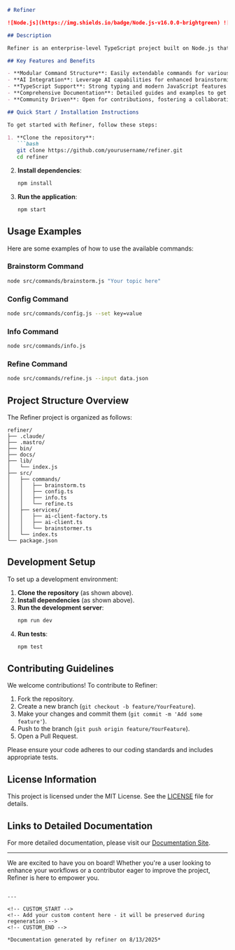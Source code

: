 <!---
This file was automatically generated by refiner
Generated on: 2025-08-13T06:02:59.348Z
Document type: readme
Title: README

To prevent this file from being overwritten, add custom content
between the CUSTOM_START and CUSTOM_END markers below.
--->

```markdown
# Refiner

![Node.js](https://img.shields.io/badge/Node.js-v16.0.0-brightgreen) ![TypeScript](https://img.shields.io/badge/TypeScript-v4.0.0-blue) ![License](https://img.shields.io/badge/license-MIT-green)

## Description

Refiner is an enterprise-level TypeScript project built on Node.js that provides a suite of powerful commands for data refinement and AI-driven brainstorming. With a focus on modularity and scalability, Refiner is designed to streamline workflows and enhance productivity for developers and data scientists alike.

## Key Features and Benefits

- **Modular Command Structure**: Easily extendable commands for various tasks.
- **AI Integration**: Leverage AI capabilities for enhanced brainstorming and data processing.
- **TypeScript Support**: Strong typing and modern JavaScript features for better maintainability.
- **Comprehensive Documentation**: Detailed guides and examples to get you started quickly.
- **Community Driven**: Open for contributions, fostering a collaborative development environment.

## Quick Start / Installation Instructions

To get started with Refiner, follow these steps:

1. **Clone the repository**:
   ```bash
   git clone https://github.com/yourusername/refiner.git
   cd refiner
   ```

2. **Install dependencies**:
   ```bash
   npm install
   ```

3. **Run the application**:
   ```bash
   npm start
   ```

## Usage Examples

Here are some examples of how to use the available commands:

### Brainstorm Command
```bash
node src/commands/brainstorm.js "Your topic here"
```

### Config Command
```bash
node src/commands/config.js --set key=value
```

### Info Command
```bash
node src/commands/info.js
```

### Refine Command
```bash
node src/commands/refine.js --input data.json
```

## Project Structure Overview

The Refiner project is organized as follows:

```
refiner/
├── .claude/
├── .mastro/
├── bin/
├── docs/
├── lib/
│   └── index.js
├── src/
│   ├── commands/
│   │   ├── brainstorm.ts
│   │   ├── config.ts
│   │   ├── info.ts
│   │   └── refine.ts
│   ├── services/
│   │   ├── ai-client-factory.ts
│   │   ├── ai-client.ts
│   │   └── brainstormer.ts
│   └── index.ts
└── package.json
```

## Development Setup

To set up a development environment:

1. **Clone the repository** (as shown above).
2. **Install dependencies** (as shown above).
3. **Run the development server**:
   ```bash
   npm run dev
   ```
4. **Run tests**:
   ```bash
   npm test
   ```

## Contributing Guidelines

We welcome contributions! To contribute to Refiner:

1. Fork the repository.
2. Create a new branch (`git checkout -b feature/YourFeature`).
3. Make your changes and commit them (`git commit -m 'Add some feature'`).
4. Push to the branch (`git push origin feature/YourFeature`).
5. Open a Pull Request.

Please ensure your code adheres to our coding standards and includes appropriate tests.

## License Information

This project is licensed under the MIT License. See the [LICENSE](LICENSE) file for details.

## Links to Detailed Documentation

For more detailed documentation, please visit our [Documentation Site](https://yourdocumentationlink.com).

---

We are excited to have you on board! Whether you're a user looking to enhance your workflows or a contributor eager to improve the project, Refiner is here to empower you.
```

---

<!-- CUSTOM_START -->
<!-- Add your custom content here - it will be preserved during regeneration -->
<!-- CUSTOM_END -->

*Documentation generated by refiner on 8/13/2025*